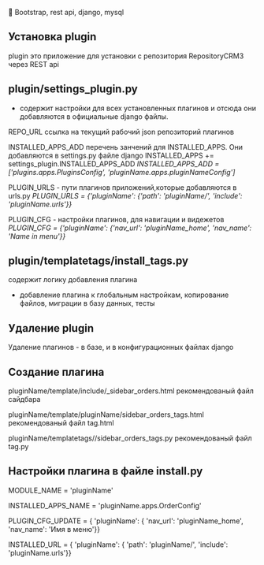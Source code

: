 :twisted_rightwards_arrows: Bootstrap, rest api, django, mysql

Установка plugin
-
plugin это приложение для установки с репозитория RepositoryCRM3 через REST api

plugin/settings_plugin.py
-

- содержит настройки для всех установленных плагинов и отсюда они добавляются в официальные django файлы. 

REPO_URL ссылка на текущий рабочий json репозиторий плагинов

INSTALLED_APPS_ADD перечень занчений для INSTALLED_APPS. Они добавляются в settings.py файле django INSTALLED_APPS += settings_plugin.INSTALLED_APPS_ADD
_INSTALLED_APPS_ADD = ['plugins.apps.PluginsConfig', 'pluginName.apps.pluginNameConfig']_

PLUGIN_URLS - пути плагинов приложений,которые добавляются в urls.py
_PLUGIN_URLS = {'pluginName': {'path': 'pluginName/', 'include': 'pluginName.urls'}}_ 

PLUGIN_CFG - настройки плагинов, для навигации и видежетов
_PLUGIN_CFG = {'pluginName': {'nav_url': 'pluginName_home', 'nav_name': 'Name in menu'}}_

plugin/templatetags/install_tags.py
-
содержит логику добавления плагина
- добавление плагина к глобальным настройкам, копирование файлов, миграции в базу данных, тесты

Удаление plugin
-
Удаление плагинов - в базе, и в конфигурационных файлах django

Создание плагина
-
pluginName/template/include/_sidebar_orders.html 
рекомендованый файл сайдбара

pluginName/template/pluginName/sidebar_orders_tags.html 
рекомендованый файл tag.html

pluginName/templatetags//sidebar_orders_tags.py 
рекомендованый файл tag.py

Настройки плагина в файле install.py
-
MODULE_NAME = 'pluginName'

INSTALLED_APPS_NAME = 'pluginName.apps.OrderConfig'

PLUGIN_CFG_UPDATE = {
    'pluginName': {
        'nav_url': 'pluginName_home',
        'nav_name': 'Имя в меню'}}

INSTALLED_URL = {
    'pluginName': {
        'path': 'pluginName/',
        'include': 'pluginName.urls'}}
